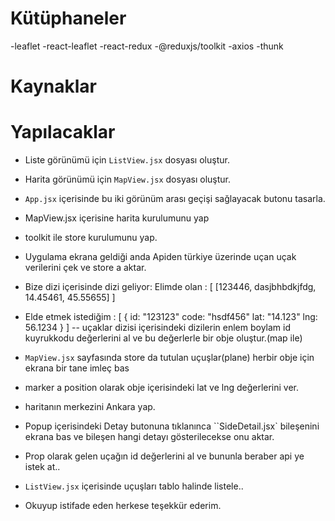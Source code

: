 # Kütüphaneler

-leaflet
-react-leaflet
-react-redux
-@reduxjs/toolkit
-axios
-thunk 

# Kaynaklar

# Yapılacaklar

- Liste görünümü için `ListView.jsx` dosyası oluştur.
- Harita görünümü için `MapView.jsx` dosyası oluştur.
- `App.jsx` içerisinde bu iki görünüm arası geçişi sağlayacak butonu tasarla.
- MapView.jsx içerisine harita kurulumunu yap
- toolkit ile store kurulumunu yap.
- Uygulama ekrana geldiği anda Apiden türkiye üzerinde uçan uçak verilerini çek ve store a aktar.
- Bize dizi içerisinde dizi geliyor: Elimde olan : [
  [123446, dasjbhbdkjfdg, 14.45461, 45.55655]
  ]

- Elde etmek istediğim : [
  {
  id: "123123"
  code: "hsdf456"
  lat: "14.123"
  lng: 56.1234
  }
  ]
  -- uçaklar dizisi içerisindeki dizilerin enlem boylam id kuyrukkodu değerlerini al ve bu değerlerle bir obje oluştur.(map ile)
- `MapView.jsx` sayfasında store da tutulan uçuşlar(plane) herbir obje için ekrana bir tane imleç bas
- marker a position olarak obje içerisindeki lat ve lng değerlerini ver.
- haritanın merkezini Ankara yap.
- Popup içerisindeki Detay butonuna tıklanınca ``SideDetail.jsx` bileşenini ekrana bas ve bileşen hangi detayı gösterilecekse onu aktar.
- Prop olarak gelen uçağın id değerlerini al ve bununla beraber api ye istek at..
- `ListView.jsx` içerisinde uçuşları tablo halinde listele..

- Okuyup istifade eden herkese teşekkür ederim.
